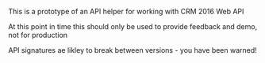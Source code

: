This is a prototype of an API helper for working with CRM 2016 Web API

At this point in time this should only be used to provide feedback and demo, not for production

API signatures ae likley to break between versions - you have been warned!
